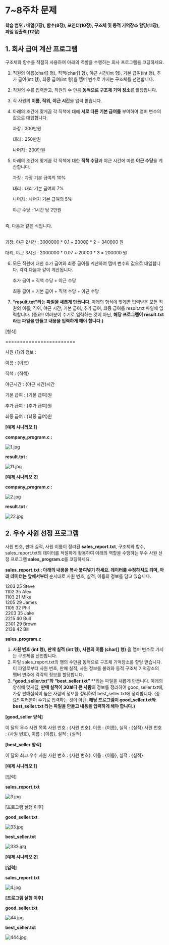 # 7~8주차 문제

**학습 범위 : 배열(7장), 함수(8장), 포인터(10장), 구조체 및 동적 기억장소 할당(11장), 파일 입출력 (12장)**

## **1.  회사 급여 계산 프로그램**

구조체와 함수를 적절히 사용하여 아래의 역할을 수행하는 회사 프로그램을 코딩하세요.  

1. 직원의 이름(char[] 형), 직책(char[] 형), 야근 시간(int 형), 기본 급여(int 형), 추가 급여(int 형), 최종 급여(int 형)을 맴버 변수로 가지는 구조체를 선언합니다.
2. 직원의 수를 입력받고, 직원의 수 만큼 **동적으로 구조체 기억 장소**를 할당합니다.
3. 각  사원의 **이름, 직위, 야근 시간**을 입력 받습니다.
4. 아래의 조건에 맞게끔 각 직책에 대해 **서로 다른 기본 급여를** 부여하여 맴버 변수의 값으로 대입합니다.
    
    과장 : 300만원
    
    대리 : 250만원
    
    나머지 : 200만원
    
5. 아래의 조건에 맞게끔 각 직책에 대한 **직책 수당**과 야근 시간에 따른 **야근 수당**을 계산합니다.
    
    과장 : 과장 기본 급여의 10%
    
    대리 : 대리 기본 급여의 7%
    
    나머지 : 나머지 기본 급여의 5%
    
    야근 수당 : 1시간 당 2만원

<br>
즉, 다음과 같은 식입니다.
<br><br>

과장, 야근 2시간 : 3000000 * 0.1 + 20000 * 2 = 340000 원

대리, 야근 3시간 : 2000000 * 0.07 + 20000 * 3 = 200000 원

6. 모든 직원에 대한 추가 급여와 최종 급여를 계산하여 맴버 변수의 값으로 대입합니다. 각각 다음과 같이 계산됩니다.
    
    
    추가 급여 = 직책 수당 + 야근 수당
    
    최종 급여 = 기본 급여 + 직책 수당 + 야근 수당 
    

7. **“result.txt”라는 파일을 새롭게 만듭니다**. 아래의 형식에 맞게끔 입력받은 모든 직원의 이름, 직위, 야근 시간, 기본 급여, 추가 급여, 최종 급여를 result.txt 파일에 입력합니다. (중요!! 여러분이 수기로 입력하는 것이 아닌, **해당 프로그램이 result.txt라는 파일을 만들고 내용을 입력하게 해야 합니다.)**

[형식]

========================

사원 {1}의 정보 : 

이름 : {이름}

직책 : {직책}

야근시간 : {야근 시간}시간

기본 급여 : {기본 급여}원

추가 급여 : {추가 급여}원

최종 급여 : {최종 급여}원

**[예제 시나리오 1]**

**company_program.c :** 

![1.jpg](7~8%E1%84%8C%E1%85%AE%E1%84%8E%E1%85%A1%20%E1%84%86%E1%85%AE%E1%86%AB%E1%84%8C%E1%85%A6%2013b96e9374a980d5939ef0bb1698d900/1.jpg)

**result.txt :**

![11.jpg](7~8%E1%84%8C%E1%85%AE%E1%84%8E%E1%85%A1%20%E1%84%86%E1%85%AE%E1%86%AB%E1%84%8C%E1%85%A6%2013b96e9374a980d5939ef0bb1698d900/11.jpg)

**[예제 시나리오 2]**

**company_program.c :**

![2.jpg](7~8%E1%84%8C%E1%85%AE%E1%84%8E%E1%85%A1%20%E1%84%86%E1%85%AE%E1%86%AB%E1%84%8C%E1%85%A6%2013b96e9374a980d5939ef0bb1698d900/2.jpg)

**result.txt :**

![22.jpg](7~8%E1%84%8C%E1%85%AE%E1%84%8E%E1%85%A1%20%E1%84%86%E1%85%AE%E1%86%AB%E1%84%8C%E1%85%A6%2013b96e9374a980d5939ef0bb1698d900/22.jpg)

## **2.  우수 사원 선정 프로그램**

사원 번호, 판매 실적, 사원 이름이 정리된 **sales_report.txt**, 구조체와 함수, sales_report.txt의 데이터를 적절하게 활용하여 아래의 역할을 수행하는 우수 사원 선정 프로그램 **sales_program.c**를 코딩하세요.

**sales_report.txt : 아래의 내용을 복사 붙여넣기 하세요. 데이터를 수정하셔도 되며, 아래 데이터는 앞에서부터** 순서대로 사원 번호, 실적, 이름의 정보를 담고 있습니다.

1203 25 Steve<br>
1102 35 Alex<br>
1103 21 Mike<br>
1205 29 James<br>
1105 32 Phil<br>
2203 35 Jake<br>
2215 40 Bull<br>
2301 29 Brown<br>
2138 42 Bill

**sales_program.c**

1. **사원 번호 (int 형), 판매 실적 (int 형), 사원의 이름 (char[] 형)** 을 맴버 변수로 가지는 구조체를 선언합니다.
2. 파일 sales_report.txt의 행의 수만큼 동적으로 구조체 기억장소를 할당 받습니다. 이 파일로부터 사원 번호, 판매 실적, 사원 정보를 불러와 동적 구조체 기억장소의 맴버 변수에 각각의 정보를 할당합니다.
3. **“good_seller.txt”와 “best_seller.txt”** **라는 파일을 새롭게 만듭니다. 아래의 양식에 맞게끔, **판매 실적이 30보다 큰 사람**의 정보를 정리하여 good_seller.txt에, 가장 판매실적이 높은 사람의 정보를 정리하여 best_seller.txt에 정리합니다. (중요!! 여러분이 수기로 입력하는 것이 아닌, **해당 프로그램이 good_seller.txt와 best_seller.txt 라는 파일을 만들고 내용을 입력하게 해야 합니다.)**

**[good_seller 양식]**

이 달의 우수 사원 목록
사원 번호 : {사원 번호}, 이름 : {이름}, 실적 : {실적}
사원 번호 : {사원 번호}, 이름 : {이름}, 실적 : {실적}

**[best_seller 양식]**

이 달의 최고 우수 사원
사원 번호 : {사원 번호}, 이름 : {이름}, 실적 : {실적}

**[예제 시나리오 1]**

[입력]

**sales_report.txt**

![3.jpg](7~8%E1%84%8C%E1%85%AE%E1%84%8E%E1%85%A1%20%E1%84%86%E1%85%AE%E1%86%AB%E1%84%8C%E1%85%A6%2013b96e9374a980d5939ef0bb1698d900/3.jpg)

[프로그램 실행 이후]

**good_seller.txt**

![33.jpg](7~8%E1%84%8C%E1%85%AE%E1%84%8E%E1%85%A1%20%E1%84%86%E1%85%AE%E1%86%AB%E1%84%8C%E1%85%A6%2013b96e9374a980d5939ef0bb1698d900/33.jpg)

**best_seller.txt**

![333.jpg](7~8%E1%84%8C%E1%85%AE%E1%84%8E%E1%85%A1%20%E1%84%86%E1%85%AE%E1%86%AB%E1%84%8C%E1%85%A6%2013b96e9374a980d5939ef0bb1698d900/333.jpg)

**[예제 시나리오 2]**

**[입력]**

**sales_report.txt**

![4.jpg](7~8%E1%84%8C%E1%85%AE%E1%84%8E%E1%85%A1%20%E1%84%86%E1%85%AE%E1%86%AB%E1%84%8C%E1%85%A6%2013b96e9374a980d5939ef0bb1698d900/4.jpg)

**[프로그램 실행 이후]**

**good_seller.txt**

![44.jpg](7~8%E1%84%8C%E1%85%AE%E1%84%8E%E1%85%A1%20%E1%84%86%E1%85%AE%E1%86%AB%E1%84%8C%E1%85%A6%2013b96e9374a980d5939ef0bb1698d900/44.jpg)

**best_seller.txt**

![444.jpg](7~8%E1%84%8C%E1%85%AE%E1%84%8E%E1%85%A1%20%E1%84%86%E1%85%AE%E1%86%AB%E1%84%8C%E1%85%A6%2013b96e9374a980d5939ef0bb1698d900/444.jpg)